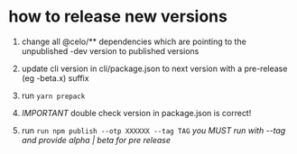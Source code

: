 # how to release new versions

1. change all @celo/** dependencies which are pointing to the unpublished -dev version to published versions

2. update cli version in cli/package.json to next version with a pre-release (eg -beta.x) suffix

3. run `yarn prepack`

4. *IMPORTANT* double check version in package.json is correct!

5. run `run npm publish --otp XXXXXX --tag TAG` *you MUST run with --tag and provide alpha | beta for pre release*

